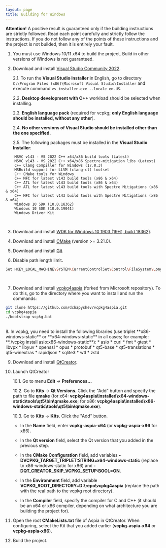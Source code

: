 ```yaml
---
layout: page
title: Building for Windows
---
```


**Attention!** A positive result is guaranteed only if the building instructions are strictly followed.
Read each point carefully and strictly follow the instructions.
If you do not follow any of the points of these instructions and the project is not builded, then it is entirely your fault.

1. You must use Windows 10/11 x64 to build the project. Build in other versions of Windows is not guaranteed.

2. Download and install [Visual Studio Community 2022](https://www.visualstudio.com/downloads).

   2.1. To run the **Visual Studio Installer** in English, go to directory ```C:\Program Files (x86)\Microsoft Visual Studio\Installer``` and execute command ```vs_installer.exe --locale en-US```.

   2.2. **Desktop development with C++** workload should be selected when installing.

   2.3. **English language pack** (required for vcpkg; **only English language should be installed, without any other**).

   2.4. **No other versions of Visual Studio should be installed other than the one specified.**

   2.5. The following packages must be installed in the **Visual Studio Installer**:
```
    MSVC v143 - VS 2022 C++ x64/x86 build tools (Latest)
    MSVC v143 - VS 2022 C++ x64/x86 Spectre-mitigation libs (Latest)
    C++ Clang Compiller for Windows (17.0.3)
    MSBuild support for LLVM (clang-cl) toolset
    С++ CMake tools for Windows
    C++ MFC for latest v143 build tools (x86 & x64)
    C++ ATL for latest v143 build tools (x86 & x64)
    C++ ATL for latest v143 build tools with Spectre Mitigations (x86 & x64)
    C++ MFC for latest v143 build tools with Spectre Mitigations (x86 & x64)
    Windows 10 SDK (10.0.18362)
    Windows 10 SDK (10.0.19041)
    Windows Driver Kit
```	  
<br/>

3. Download and install [WDK for Windows 10 1903 (19H1, build 18362)](https://learn.microsoft.com/en-us/windows-hardware/drivers/other-wdk-downloads).

4. Download and install [CMake](https://cmake.org/download) (version >= 3.21.0).

5. Download and install [Git](https://git-scm.com/downloads).

6. Disable path length limit.
```bash
Set HKEY_LOCAL_MACHINE\SYSTEM\CurrentControlSet\Control\FileSystem\LongPathsEnabled to 1
```
<br/>

7. Download and install [vcpkg4aspia](https://github.com/dchapyshev/vcpkg4aspia) (forked from Microsoft repository). To do this, go to the directory where you want to install and run the commands:
```bash
git clone https://github.com/dchapyshev/vcpkg4aspia.git
cd vcpkg4aspia
./bootstrap-vcpkg.bat
```
<br/>
8. In vcpkg, you need to install the following libraries (use triplet **x86-windows-static** or **x64-windows-static** in all cases; for example: **./vcpkg install asio:x86-windows-static**):
* asio
* curl
* fmt
* gtest
* libvpx
* libyuv
* openssl
* opus
* protobuf
* qt5-base
* qt5-translations
* qt5-winextras
* rapidjson
* sqlite3
* wtl
* zstd
<br/>

9. Download and install [QtCreator](https://download.qt.io/official_releases/online_installers/qt-unified-windows-x64-online.exe).

10. Launch QtCreator

    10.1. Go to menu **Edit** -> **Preferences...**

    10.2. Go to **Kits** -> **Qt Versions**. Click the "Add" button and specify the path to file **qmake**
    (for x64: **vcpkg4aspia\installed\x64-windows-static\tools\qt5\bin\qmake.exe**; for x86: **vcpkg4aspia\installed\x86-windows-static\tools\qt5\bin\qmake.exe**).

    10.3. Go to **Kits** -> **Kits**. Click the "Add" button.

       - In the **Name** field, enter **vcpkg-aspia-x64** (or **vcpkg-aspia-x86** for x86).

       - In the **Qt version** field, select the Qt version that you added in the previous step.

       - In the **CMake Configuration** field, add variables **-DVCPKG_TARGET_TRIPLET:STRING=x64-windows-static** (replace to x86-windows-static for x86) and **-DQT_CREATOR_SKIP_VCPKG_SETUP:BOOL=ON**.

       - In the **Environment** field, add variable **VCPKG_ROOT_DIRECTORY=D:\repo\vcpkg4aspia** (replace the path with the real path to the vcpkg root directory).

       - In the **Compiler** field, specify the compiler for C and C++ (it should be an x64 or x86 compiler, depending on what architecture you are building the project for).


11. Open the root **CMakeLists.txt** file of Aspia in QtCreator. When configuring, select the Kit that you added earlier (**vcpkg-aspia-x64** or **vcpkg-aspia-x86**).

12. Build the project.
